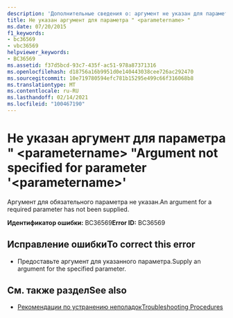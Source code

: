 ```yaml
---
description: 'Дополнительные сведения о: аргумент не указан для параметра " <parametername> "'
title: Не указан аргумент для параметра " <parametername> "
ms.date: 07/20/2015
f1_keywords:
- bc36569
- vbc36569
helpviewer_keywords:
- BC36569
ms.assetid: f37d5bcd-93c7-435f-ac51-978a87371316
ms.openlocfilehash: d18756a16b9951d0e140443038cee726ac292470
ms.sourcegitcommit: 10e719780594efc781b15295e499c66f316068b8
ms.translationtype: MT
ms.contentlocale: ru-RU
ms.lasthandoff: 02/14/2021
ms.locfileid: "100467190"
---
```

# <a name="argument-not-specified-for-parameter-parametername"></a><span data-ttu-id="b1dea-103">Не указан аргумент для параметра " \<parametername> "</span><span class="sxs-lookup"><span data-stu-id="b1dea-103">Argument not specified for parameter '\<parametername>'</span></span>

<span data-ttu-id="b1dea-104">Аргумент для обязательного параметра не указан.</span><span class="sxs-lookup"><span data-stu-id="b1dea-104">An argument for a required parameter has not been supplied.</span></span>  
  
 <span data-ttu-id="b1dea-105">**Идентификатор ошибки:** BC36569</span><span class="sxs-lookup"><span data-stu-id="b1dea-105">**Error ID:** BC36569</span></span>  
  
## <a name="to-correct-this-error"></a><span data-ttu-id="b1dea-106">Исправление ошибки</span><span class="sxs-lookup"><span data-stu-id="b1dea-106">To correct this error</span></span>  
  
- <span data-ttu-id="b1dea-107">Предоставьте аргумент для указанного параметра.</span><span class="sxs-lookup"><span data-stu-id="b1dea-107">Supply an argument for the specified parameter.</span></span>  
  
## <a name="see-also"></a><span data-ttu-id="b1dea-108">См. также раздел</span><span class="sxs-lookup"><span data-stu-id="b1dea-108">See also</span></span>

- [<span data-ttu-id="b1dea-109">Рекомендации по устранению неполадок</span><span class="sxs-lookup"><span data-stu-id="b1dea-109">Troubleshooting Procedures</span></span>](../programming-guide/language-features/procedures/troubleshooting-procedures.md)
